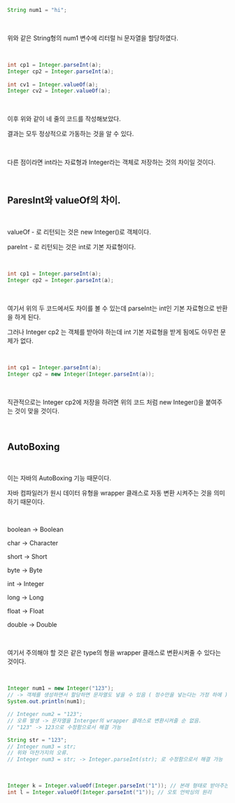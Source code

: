 
```java
String num1 = "hi";
```

<br/>

 위와 같은 String형의 num1 변수에 리터럴 hi 문자열을 할당하였다.

<br/>

```java
int cp1 = Integer.parseInt(a);
Integer cp2 = Integer.parseInt(a);
		
int cv1 = Integer.valueOf(a);
Integer cv2 = Integer.valueOf(a);
```

<br/>

이후 위와 같이 네 줄의 코드를 작성해보았다.

결과는 모두 정상적으로 가동하는 것을 알 수 있다.

<br/>

다른 점이라면 int라는 자료형과 Integer라는 객체로 저장하는 것의 차이일 것이다.

<br/>

## ParesInt와 valueOf의 차이.

<br/>

valueOf - 로 리턴되는 것은 new Integer()로 객체이다.

pareInt - 로 리턴되는 것은 int로 기본 자료형이다.

<br/>

```java
int cp1 = Integer.parseInt(a);
Integer cp2 = Integer.parseInt(a);
```

<br/>

여기서 위의 두 코드에서도 차이를 볼 수 있는데 parseInt는 int인 기본 자료형으로 반환을 하게 된다. 

그러나 Integer cp2 는 객체를 받아야 하는데 int 기본 자료형을 받게 됨에도 아무런 문제가 없다.

<br/>

```java
int cp1 = Integer.parseInt(a);
Integer cp2 = new Integer(Integer.parseInt(a));
```

<br/>

직관적으로는 Integer cp2에 저장을 하려면 위의 코드 처럼 new Integer()을 붙여주는 것이 맞을 것이다.

<br/>

## AutoBoxing

<br/>

이는 자바의 AutoBoxing 기능 때문이다.

자바 컴파일러가 원시 데이터 유형을 wrapper 클래스로 자동 변환 시켜주는 것을 의미하기 때문이다.

<br/>

boolean -> Boolean<br/>

char -> Character<br/>

short -> Short<br/>

byte -> Byte<br/>

int -> Integer<br/>

long -> Long<br/>

float -> Float<br/>

double -> Double<br/>

<br/>

여기서 주의해야 할 것은 같은 type의 형을 wrapper 클래스로 변환시켜줄 수 있다는 것이다.

<br/>

```java
Integer num1 = new Integer("123"); 
// -> 객체를 생성하면서 할당하면 문자열도 넣을 수 있음 ( 정수만을 넣는다는 가정 하에 )
System.out.println(num1);

// Integer num2 = "123"; 
// 오류 발생 -> 문자열을 Interger의 wrapper 클래스로 변환시켜줄 순 없음.
// "123" -> 123으로 수정함으로서 해결 가능

String str = "123";
// Integer num3 = str;
// 위와 마찬가지의 오류. 
// Integer num3 = str; -> Integer.parseInt(str); 로 수정함으로서 해결 가능
```

<br/>

```java
Integer k = Integer.valueOf(Integer.parseInt("1")); // 본래 형태로 받아주는 것
int l = Integer.valueOf(Integer.parseInt("1")); // 오토 언박싱의 원리
```
